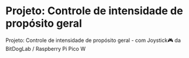 # Projeto: Controle de intensidade de propósito geral
 Projeto: Controle de intensidade de propósito geral - com Joystick🎮 da BitDogLab / Raspberry Pi Pico W
